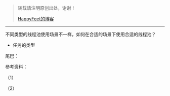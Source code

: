 > 转载请注明原创出处，谢谢！
>
> [HappyFeet的博客](https://blog.csdn.net/haihui_yang)





---



不同类型的线程池使用场景不一样，如何在合适的场景下使用合适的线程池？

- 任务的类型





尾巴：



参考资料：

（1）

（2）